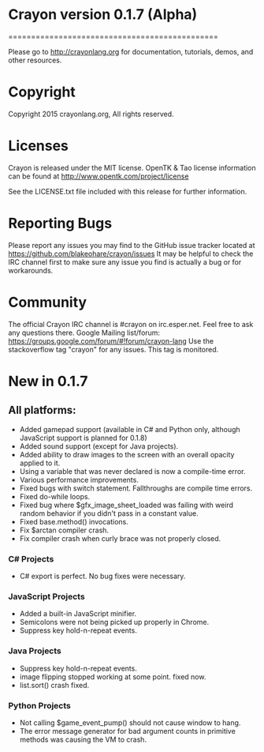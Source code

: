 ﻿# Crayon version 0.1.7 (Alpha)
==============================================

Please go to http://crayonlang.org for documentation, tutorials, demos, and other resources.

# Copyright
Copyright 2015 crayonlang.org, All rights reserved.

# Licenses
Crayon is released under the MIT license.
OpenTK & Tao license information can be found at http://www.opentk.com/project/license

See the LICENSE.txt file included with this release for further information.

# Reporting Bugs
Please report any issues you may find to the GitHub issue tracker located at https://github.com/blakeohare/crayon/issues
It may be helpful to check the IRC channel first to make sure any issue you find is actually a bug or for workarounds.

# Community
The official Crayon IRC channel is #crayon on irc.esper.net. Feel free to ask any questions there. 
Google Mailing list/forum: https://groups.google.com/forum/#!forum/crayon-lang
Use the stackoverflow tag "crayon" for any issues. This tag is monitored.

# New in 0.1.7

## All platforms:
* Added gamepad support (available in C# and Python only, although JavaScript support is planned for 0.1.8)
* Added sound support (except for Java projects).
* Added ability to draw images to the screen with an overall opacity applied to it.
* Using a variable that was never declared is now a compile-time error.
* Various performance improvements.
* Fixed bugs with switch statement. Fallthroughs are compile time errors.
* Fixed do-while loops.
* Fixed bug where $gfx_image_sheet_loaded was failing with weird random behavior if you didn't pass in a constant value.
* Fixed base.method() invocations.
* Fix $arctan compiler crash.
* Fix compiler crash when curly brace was not properly closed.

### C# Projects
* C# export is perfect. No bug fixes were necessary.

### JavaScript Projects
* Added a built-in JavaScript minifier.
* Semicolons were not being picked up properly in Chrome.
* Suppress key hold-n-repeat events.

### Java Projects
* Suppress key hold-n-repeat events.
* image flipping stopped working at some point. fixed now.
* list.sort() crash fixed.

### Python Projects
* Not calling $game_event_pump() should not cause window to hang.
* The error message generator for bad argument counts in primitive methods was causing the VM to crash.
